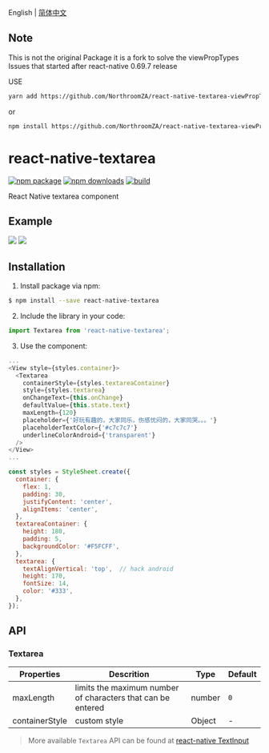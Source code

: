English | [简体中文](./README.zh-CN.md)

## Note

This is not the original Package it is a fork to solve the viewPropTypes Issues that started after react-native 0.69.7 release

USE

```bash
yarn add https://github.com/NorthroomZA/react-native-textarea-viewPropTypes-Fix
```
or

```bash
npm install https://github.com/NorthroomZA/react-native-textarea-viewPropTypes-Fix
```

# react-native-textarea

[![npm package](https://img.shields.io/npm/v/react-native-textarea.svg?style=flat-square)](https://www.npmjs.org/package/react-native-textarea)
[![npm downloads](https://img.shields.io/npm/dt/react-native-textarea.svg)](https://www.npmjs.com/package/react-native-textarea)
[![build](https://img.shields.io/travis/xinlc/react-native-textarea.svg?style=flat-square)](https://travis-ci.org/xinlc/react-native-textarea)

React Native textarea component

## Example

![](./docs/ios.png)
![](./docs/android.jpg)

## Installation

1. Install package via npm:

```bash
$ npm install --save react-native-textarea
```

2. Include the library in your code:

```js
import Textarea from 'react-native-textarea';
```

3. Use the component:

```js
...
<View style={styles.container}>
  <Textarea
    containerStyle={styles.textareaContainer}
    style={styles.textarea}
    onChangeText={this.onChange}
    defaultValue={this.state.text}
    maxLength={120}
    placeholder={'好玩有趣的，大家同乐，伤感忧闷的，大家同哭。。。'}
    placeholderTextColor={'#c7c7c7'}
    underlineColorAndroid={'transparent'}
  />
</View>
...

const styles = StyleSheet.create({
  container: {
    flex: 1,
    padding: 30,
    justifyContent: 'center',
    alignItems: 'center',
  },
  textareaContainer: {
    height: 180,
    padding: 5,
    backgroundColor: '#F5FCFF',
  },
  textarea: {
    textAlignVertical: 'top',  // hack android
    height: 170,
    fontSize: 14,
    color: '#333',
  },
});
```

## API

### Textarea

Properties | Descrition | Type | Default
-----------|------------|------|--------
| maxLength  |  limits the maximum number of characters that can be entered  | number   | `0` |
| containerStyle |  custom style  | Object  | - |

> More available `Textarea` API can be found at [react-native TextInput](http://facebook.github.io/react-native/docs/textinput.html)
